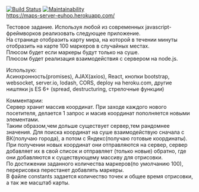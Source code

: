 [![Build Status](https://travis-ci.org/euhoo/maps-server.svg?branch=master)](https://travis-ci.org/euhoo/maps-server)
[![Maintainability](https://api.codeclimate.com/v1/badges/14f52627a97148fd7ebd/maintainability)](https://codeclimate.com/github/euhoo/maps-server/maintainability)  
https://maps-server-euhoo.herokuapp.com/  

Тестовое задание.
Используя любой из современных javascript-фреймворков реализовать следующее приложение.  
На странице отобразить карту мира, на которой в течении минуты отобразить на карте 100 маркеров в случайных местах.  
Плюсом будет если маркеры будут только на суше.  
Плюсом будет реализация взаимодействия с сервером на node.js.  
  
Использую:  
Асинхронность(promises), AJAX(axios), React, кнопки bootstrap, websocket, server.io, lodash, CORS, deploy на heroku.com, другие ништяки js ES 6+ (spread, destructuring, стрелочные функции)
  
Комментарии:  
Сервер хранит массив координат.
При заходе каждого нового посетителя, делается 1 запрос и масив координат пополняется новыми элементами.  
Таким образом,чем дольше существует сервер,тем рандомнее значения.
Для поиска координат на суше взаимодействую сначала с ВК(получаю города), а потом с Яндекс(получаю готовые координаты).  
При получении новых координат они отправляются на сервер, сервер добавляет их в свой список и отправляет (только новые) обратно, где они добавляются к существующему массиву для отрисовки.  
По достижении заданного количества маркеров(по умолчанию 100), перерисовка перестанет добавлять маркеры.  
В файле constants задается количество точек и общее время отрисовки, а так же масштаб карты.  